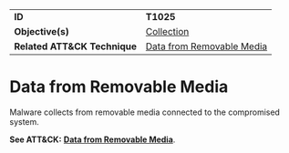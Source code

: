 |||
|---------|------------------------|
|**ID**|**T1025**|
|**Objective(s)**|[Collection](https://github.com/MBCProject/mbc-markdown/tree/master/collection)|
|**Related ATT&CK Technique**|[Data from Removable Media](https://attack.mitre.org/techniques/T1025/)|

Data from Removable Media
=========================
Malware collects from removable media connected to the compromised system.

**See ATT&CK:** [**Data from Removable Media**](https://attack.mitre.org/techniques/T1025/).